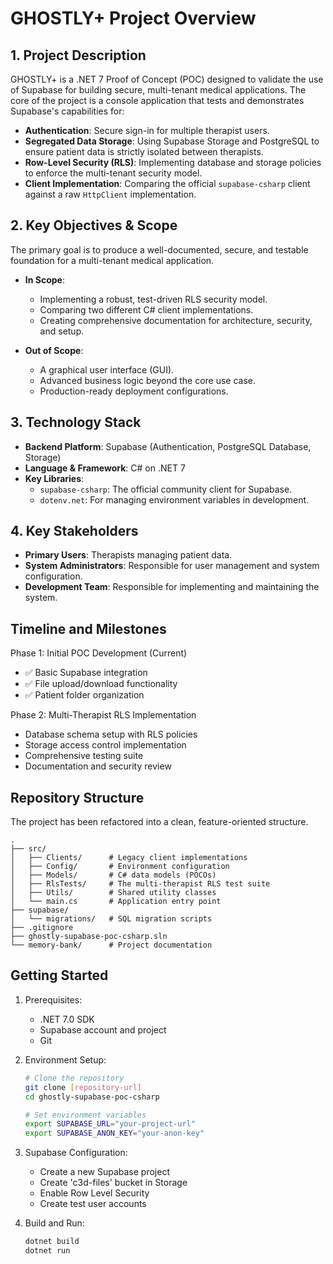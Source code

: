 # GHOSTLY+ Project Overview

## 1. Project Description
GHOSTLY+ is a .NET 7 Proof of Concept (POC) designed to validate the use of Supabase for building secure, multi-tenant medical applications. The core of the project is a console application that tests and demonstrates Supabase's capabilities for:
-   **Authentication**: Secure sign-in for multiple therapist users.
-   **Segregated Data Storage**: Using Supabase Storage and PostgreSQL to ensure patient data is strictly isolated between therapists.
-   **Row-Level Security (RLS)**: Implementing database and storage policies to enforce the multi-tenant security model.
-   **Client Implementation**: Comparing the official `supabase-csharp` client against a raw `HttpClient` implementation.

## 2. Key Objectives & Scope
The primary goal is to produce a well-documented, secure, and testable foundation for a multi-tenant medical application.

-   **In Scope**:
    -   Implementing a robust, test-driven RLS security model.
    -   Comparing two different C# client implementations.
    -   Creating comprehensive documentation for architecture, security, and setup.

-   **Out of Scope**:
    -   A graphical user interface (GUI).
    -   Advanced business logic beyond the core use case.
    -   Production-ready deployment configurations.

## 3. Technology Stack
-   **Backend Platform**: Supabase (Authentication, PostgreSQL Database, Storage)
-   **Language & Framework**: C# on .NET 7
-   **Key Libraries**:
    -   `supabase-csharp`: The official community client for Supabase.
    -   `dotenv.net`: For managing environment variables in development.

## 4. Key Stakeholders
-   **Primary Users**: Therapists managing patient data.
-   **System Administrators**: Responsible for user management and system configuration.
-   **Development Team**: Responsible for implementing and maintaining the system.

## Timeline and Milestones
Phase 1: Initial POC Development (Current)
- ✅ Basic Supabase integration
- ✅ File upload/download functionality
- ✅ Patient folder organization

Phase 2: Multi-Therapist RLS Implementation
- Database schema setup with RLS policies
- Storage access control implementation
- Comprehensive testing suite
- Documentation and security review

## Repository Structure
The project has been refactored into a clean, feature-oriented structure.

```
.
├── src/
│   ├── Clients/      # Legacy client implementations
│   ├── Config/       # Environment configuration
│   ├── Models/       # C# data models (POCOs)
│   ├── RlsTests/     # The multi-therapist RLS test suite
│   ├── Utils/        # Shared utility classes
│   └── main.cs       # Application entry point
├── supabase/
│   └── migrations/   # SQL migration scripts
├── .gitignore
├── ghostly-supabase-poc-csharp.sln
└── memory-bank/      # Project documentation
```

## Getting Started
1. Prerequisites:
   - .NET 7.0 SDK
   - Supabase account and project
   - Git

2. Environment Setup:
   ```bash
   # Clone the repository
   git clone [repository-url]
   cd ghostly-supabase-poc-csharp

   # Set environment variables
   export SUPABASE_URL="your-project-url"
   export SUPABASE_ANON_KEY="your-anon-key"
   ```

3. Supabase Configuration:
   - Create a new Supabase project
   - Create 'c3d-files' bucket in Storage
   - Enable Row Level Security
   - Create test user accounts

4. Build and Run:
   ```bash
   dotnet build
   dotnet run
   ``` 